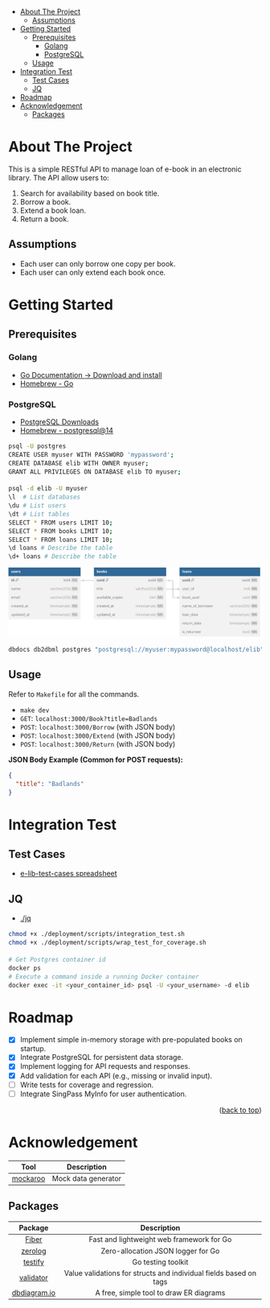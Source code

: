 <a id="readme-top"></a>

- [About The Project](#about-the-project)
  - [Assumptions](#assumptions)
- [Getting Started](#getting-started)
  - [Prerequisites](#prerequisites)
    - [Golang](#golang)
    - [PostgreSQL](#postgresql)
  - [Usage](#usage)
- [Integration Test](#integration-test)
  - [Test Cases](#test-cases)
  - [JQ](#jq)
- [Roadmap](#roadmap)
- [Acknowledgement](#acknowledgement)
  - [Packages](#packages)

# About The Project

This is a simple RESTful API to manage loan of e-book in an electronic library. The API allow users to:

1. Search for availability based on book title.
2. Borrow a book.
3. Extend a book loan.
4. Return a book.

## Assumptions

- Each user can only borrow one copy per book.
- Each user can only extend each book once.

# Getting Started

## Prerequisites

### Golang

- [Go Documentation -> Download and install](https://go.dev/doc/install)
- [Homebrew - Go](https://formulae.brew.sh/formula/go)

### PostgreSQL

- [PostgreSQL Downloads](https://www.postgresql.org/download/)
- [Homebrew - postgresql@14](https://formulae.brew.sh/formula/postgresql@14)

```sh
psql -U postgres
CREATE USER myuser WITH PASSWORD 'mypassword';
CREATE DATABASE elib WITH OWNER myuser;
GRANT ALL PRIVILEGES ON DATABASE elib TO myuser;

psql -d elib -U myuser
\l  # List databases
\du # List users
\dt # List tables
SELECT * FROM users LIMIT 10;
SELECT * FROM books LIMIT 10;
SELECT * FROM loans LIMIT 10;
\d loans # Describe the table
\d+ loans # Describe the table
```

![elib-er-diagram](/docs/images/elib-er-diagram.svg)

```sh
dbdocs db2dbml postgres "postgresql://myuser:mypassword@localhost/elib" -o database.dbml
```

## Usage

Refer to `Makefile` for all the commands.

- `make dev`
- `GET`: `localhost:3000/Book?title=Badlands`
- `POST`: `localhost:3000/Borrow` (with JSON body)
- `POST`: `localhost:3000/Extend` (with JSON body)
- `POST`: `localhost:3000/Return` (with JSON body)

**JSON Body Example (Common for POST requests):**

```json
{
  "title": "Badlands"
}
```

# Integration Test

## Test Cases

- [e-lib-test-cases spreadsheet](https://docs.google.com/spreadsheets/d/1qSSr5BKv9U1xnTNzGl7a-ubbvUVa_WLRL3-GkoI4g54/edit?usp=sharing)

## JQ

- [./jq](https://jqlang.org/download/)

```sh
chmod +x ./deployment/scripts/integration_test.sh
chmod +x ./deployment/scripts/wrap_test_for_coverage.sh

# Get Postgres container id
docker ps
# Execute a command inside a running Docker container
docker exec -it <your_container_id> psql -U <your_username> -d elib
```

# Roadmap

- [x] Implement simple in-memory storage with pre-populated books on startup.
- [x] Integrate PostgreSQL for persistent data storage.
- [x] Implement logging for API requests and responses.
- [x] Add validation for each API (e.g., missing or invalid input).
- [ ] Write tests for coverage and regression.
- [ ] Integrate SingPass MyInfo for user authentication.

<p align="right">(<a href="#readme-top">back to top</a>)</p>

# Acknowledgement

|                 Tool                  |     Description     |
| :-----------------------------------: | :-----------------: |
| [mockaroo](https://www.mockaroo.com/) | Mock data generator |

## Packages

|                         Package                         |                            Description                            |
| :-----------------------------------------------------: | :---------------------------------------------------------------: |
|            [Fiber](https://docs.gofiber.io/)            |             Fast and lightweight web framework for Go             |
|        [zerolog](https://github.com/rs/zerolog)         |                Zero-allocation JSON logger for Go                 |
|     [testify](https://github.com/stretchr/testify)      |                        Go testing toolkit                         |
| [validator](https://github.com/go-playground/validator) | Value validations for structs and individual fields based on tags |
|        [dbdiagram.io](https://dbdiagram.io/home)        |              A free, simple tool to draw ER diagrams              |
